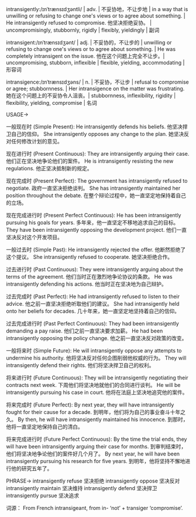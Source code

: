intransigently:/ɪnˈtrænsɪdʒəntli/
| adv. | 不妥协地，不让步地 | in a way that is unwilling or refusing to change one's views or to agree about something. |  He intransigently refused to compromise. 他坚决拒绝妥协。 |  uncompromisingly, stubbornly, rigidly |  flexibly, yieldingly | 副词

intransigent:/ɪnˈtrænsɪdʒənt/
| adj. |  不妥协的，不让步的 | unwilling or refusing to change one's views or to agree about something. | He was completely intransigent on the issue. 他在这个问题上完全不让步。| uncompromising, stubborn, inflexible | flexible, yielding, accommodating | 形容词

intransigence:/ɪnˈtrænsɪdʒəns/
| n. |  不妥协，不让步 | refusal to compromise or agree; stubbornness. |  Her intransigence on the matter was frustrating. 她在这个问题上的不妥协令人沮丧。| stubbornness, inflexibility, rigidity | flexibility, yielding, compromise | 名词


USAGE->

一般现在时 (Simple Present):
He intransigently defends his beliefs.  他坚决捍卫自己的信仰。
She intransigently opposes any change to the plan. 她坚决反对任何修改计划的意见。


现在进行时 (Present Continuous):
They are intransigently arguing their case. 他们正在坚决地争论他们的案件。
He is intransigently resisting the new regulations. 他正坚决抵制新的规定。

现在完成时 (Present Perfect):
The government has intransigently refused to negotiate. 政府一直坚决拒绝谈判。
She has intransigently maintained her position throughout the debate.  在整个辩论过程中，她一直坚定地保持着自己的立场。

现在完成进行时 (Present Perfect Continuous):
He has been intransigently pursuing his goals for years. 多年来，他一直坚定不移地追求自己的目标。
They have been intransigently opposing the development project.  他们一直坚决反对这个开发项目。

一般过去时 (Simple Past):
He intransigently rejected the offer. 他断然拒绝了这个提议。
She intransigently refused to cooperate. 她坚决拒绝合作。


过去进行时 (Past Continuous):
They were intransigently arguing about the terms of the agreement. 他们当时正在激烈地争论协议的条款。
He was intransigently defending his actions. 他当时正在坚决地为自己辩护。


过去完成时 (Past Perfect):
He had intransigently refused to listen to their advice.  他之前一直坚决拒绝听取他们的建议。
She had intransigently held onto her beliefs for decades.  几十年来，她一直坚定地坚持着自己的信仰。


过去完成进行时 (Past Perfect Continuous):
They had been intransigently demanding a pay raise. 他们之前一直坚决要求加薪。
He had been intransigently opposing the policy change. 他之前一直坚决反对政策的改变。


一般将来时 (Simple Future):
He will intransigently oppose any attempts to undermine his authority.  他将坚决反对任何企图削弱他权威的行为。
They will intransigently defend their rights. 他们将坚决捍卫自己的权利。


将来进行时 (Future Continuous):
They will be intransigently negotiating their contracts next week.  下周他们将坚决地就他们的合同进行谈判。
He will be intransigently pursuing his case in court. 他将在法庭上坚决地追究他的案件。


将来完成时 (Future Perfect):
By next year, they will have intransigently fought for their cause for a decade.  到明年，他们将为自己的事业奋斗十年之久。
By then, he will have intransigently maintained his innocence.  到那时，他将一直坚定地保持自己的清白。


将来完成进行时 (Future Perfect Continuous):
By the time the trial ends, they will have been intransigently arguing their case for months.  到审判结束时，他们将坚决地争论他们的案件好几个月了。
By next year, he will have been intransigently pursuing his research for five years. 到明年，他将坚持不懈地进行他的研究五年了。


PHRASE->
intransigently refuse  坚决拒绝
intransigently oppose  坚决反对
intransigently maintain  坚决维持
intransigently defend  坚决捍卫
intransigently pursue  坚决追求


词源： From French intransigeant, from in- ‘not’ + transiger ‘compromise’.
